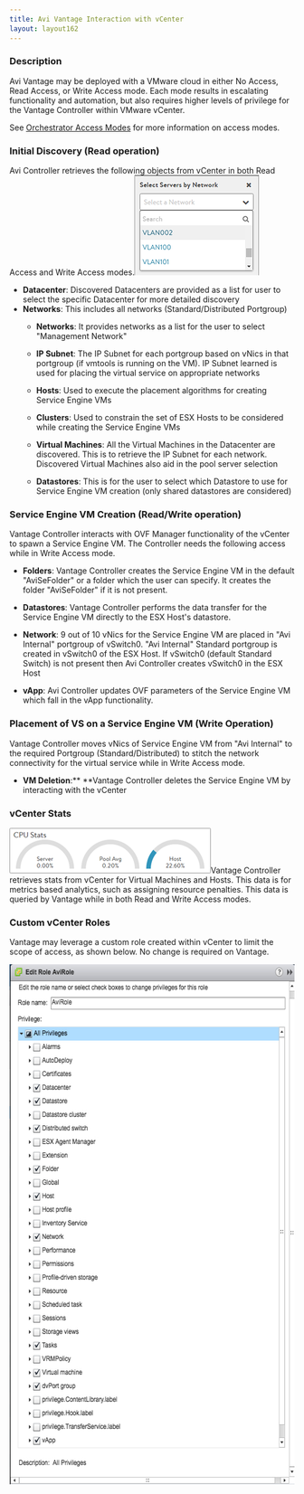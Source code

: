 ```yaml
---
title: Avi Vantage Interaction with vCenter
layout: layout162
---
```

### Description

Avi Vantage may be deployed with a VMware cloud in either No Access, Read Access, or Write Access mode. Each mode results in escalating functionality and automation, but also requires higher levels of privilege for the Vantage Controller within VMware vCenter.

See <a href="/docs/16.2/orchestrator-access-modes">Orchestrator Access Modes</a> for more information on access modes.

### Initial Discovery (Read operation)

Avi Controller retrieves the following objects from vCenter in both Read Access and Write Access modes.<a href="img/SelectbyNetwork2.png"><img class="size-full wp-image-6518 alignright" src="img/SelectbyNetwork2.png" alt="SelectbyNetwork2" width="220" height="177"></a>

* **Datacenter**: Discovered Datacenters are provided as a list for user to select the specific Datacenter for more detailed discovery
* **Networks**: This includes all networks (Standard/Distributed Portgroup)  
    * **Networks**: It provides networks as a list for the user to select "Management Network"
    * **IP Subnet**: The IP Subnet for each portgroup based on vNics in that portgroup (if vmtools is running on the VM). IP Subnet learned is used for placing the virtual service on appropriate networks

    * **Hosts**: Used to execute the placement algorithms for creating Service Engine VMs
    * **Clusters**: Used to constrain the set of ESX Hosts to be considered while creating the Service Engine VMs
    * **Virtual Machines**: All the Virtual Machines in the Datacenter are discovered. This is to retrieve the IP Subnet for each network. Discovered Virtual Machines also aid in the pool server selection

    * **Datastores**: This is for the user to select which Datastore to use for Service Engine VM creation (only shared datastores are considered) 

### Service Engine VM Creation (Read/Write operation)

Vantage Controller interacts with OVF Manager functionality of the vCenter to spawn a Service Engine VM. The Controller needs the following access while in Write Access mode.

* **Folders**: Vantage Controller creates the Service Engine VM in the default "AviSeFolder" or a folder which the user can specify. It creates the folder "AviSeFolder" if it is not present.

* **Datastores**: Vantage Controller performs the data transfer for the Service Engine VM directly to the ESX Host's datastore.
* **Network**: 9 out of 10 vNics for the Service Engine VM are placed in "Avi Internal" portgroup of vSwitch0. "Avi Internal" Standard portgroup is created in vSwitch0 of the ESX Host. If vSwitch0 (default Standard Switch) is not present then Avi Controller creates vSwitch0 in the ESX Host

* **vApp**: Avi Controller updates OVF parameters of the Service Engine VM which fall in the vApp functionality. 

### Placement of VS on a Service Engine VM (Write Operation)

Vantage Controller moves vNics of Service Engine VM from "Avi Internal" to the required Portgroup (Standard/Distributed) to stitch the network connectivity for the virtual service while in Write Access mode.

* **VM Deletion**:** **Vantage Controller deletes the Service Engine VM by interacting with the vCenter 

### vCenter Stats

<a href="img/ServerMetrics.png"><img class="size-full wp-image-6522 alignright" src="img/ServerMetrics.png" alt="ServerMetrics" width="356" height="80"></a>Vantage Controller retrieves stats from vCenter for Virtual Machines and Hosts. This data is for metrics based analytics, such as assigning resource penalties. This data is queried by Vantage while in both Read and Write Access modes.

### Custom vCenter Roles

Vantage may leverage a custom role created within vCenter to limit the scope of access, as shown below. No change is required on Vantage.

<a href="img/vCenterAviRole.jpg"><img class="alignnone size-full wp-image-6525" src="img/vCenterAviRole.jpg" alt="vCenterAviRole" width="586" height="920"></a>

